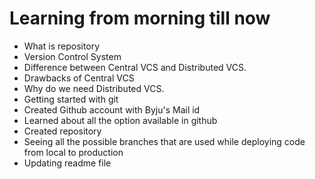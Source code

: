 # Learning from morning till now
* What is repository
* Version Control System
* Difference between Central VCS and Distributed VCS.
* Drawbacks of Central VCS
* Why do we need Distributed VCS.
* Getting started with git 
* Created Github account with Byju's Mail id
* Learned about all the option available in github
* Created repository
* Seeing all the possible branches that are used while deploying code from local to production
* Updating readme file
